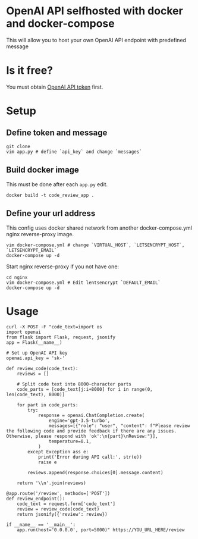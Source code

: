 # OpenAI API selfhosted with docker and docker-compose
This will allow you to host your own OpenAI API endpoint with predefined message
# Is it free?
You must obtain [OpenAI API token](https://platform.openai.com/account/api-keys) first.
# Setup
## Define token and message
```
git clone 
vim app.py # define `api_key` and change `messages`
```
## Build docker image
This must be done after each `app.py` edit.
```
docker build -t code_review_app .
```
## Define your url address
This config uses docker shared network from another docker-compose.yml nginx reverse-proxy image.
```
vim docker-compose.yml # change `VIRTUAL_HOST`, `LETSENCRYPT_HOST`, `LETSENCRYPT_EMAIL`
docker-compose up -d
```
Start nginx reverse-proxy if you not have one:
```
cd nginx
vim docker-compose.yml # Edit lentsencrypt `DEFAULT_EMAIL`
docker-compose up -d
```

# Usage
```
curl -X POST -F "code_text=import os
import openai
from flask import Flask, request, jsonify
app = Flask(__name__)

# Set up OpenAI API key
openai.api_key = 'sk-'

def review_code(code_text):
    reviews = []

    # Split code text into 8000-character parts
    code_parts = [code_text[j:i+8000] for i in range(0, len(code_text), 8000)]

    for part in code_parts:
        try:
            response = openai.ChatCompletion.create(
                engine='gpt-3.5-turbo',
                messages=[{"role": "user", "content": f"Please review the following code and provide feedback if there are any issues. Otherwise, please respond with 'ok':\n{part}\nReview:"}],
                temperature=0.1,
            )
        except Exception ass e:
            print('Error during API call:', str(e))
            raise e

        reviews.append(response.choices[0].message.content)

    return '\\n'.join(reviews)

@app.route('/review', methods=['POST'])
def review_endpoint():
    code_text = request.form['code_text']
    review = review_code(code_text)
    return jsonify({'review': review})

if __name__ == '__main__':
    app.run(host='0.0.0.0', port=5000)" https://YOU_URL_HERE/review
```

